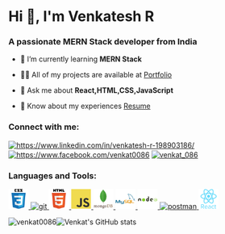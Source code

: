 <h1>Hi 👋, I'm Venkatesh R</h1>
<h3>A passionate MERN Stack developer from India</h3>

- 🌱 I’m currently learning **MERN Stack**

- 👨‍💻 All of my projects are available at [Portfolio](https://venkat-r.netlify.app/)

- 💬 Ask me about **React,HTML,CSS,JavaScript**

- 📄 Know about my experiences [Resume](https://drive.google.com/file/d/1GJ2cEPTqS3GLBEG94xO-XnQxe9kLAoTd/view?usp=sharing)

<h3 align="left">Connect with me:</h3>
<p align="left">
<a href="https://linkedin.com/in/https://www.linkedin.com/in/venkatesh-r-198903186/" target="blank"><img align="center" src="https://raw.githubusercontent.com/rahuldkjain/github-profile-readme-generator/master/src/images/icons/Social/linked-in-alt.svg" alt="https://www.linkedin.com/in/venkatesh-r-198903186/" height="30" width="40" /></a>
<a href="https://fb.com/https://www.facebook.com/venkat0086" target="blank"><img align="center" src="https://raw.githubusercontent.com/rahuldkjain/github-profile-readme-generator/master/src/images/icons/Social/facebook.svg" alt="https://www.facebook.com/venkat0086" height="30" width="40" /></a>
<a href="https://instagram.com/venkat_086" target="blank"><img align="center" src="https://raw.githubusercontent.com/rahuldkjain/github-profile-readme-generator/master/src/images/icons/Social/instagram.svg" alt="venkat_086" height="30" width="40" /></a>
</p>

<h3 align="left">Languages and Tools:</h3>
<p align="left"> <a href="https://www.w3schools.com/css/" target="_blank" rel="noreferrer"> <img src="https://raw.githubusercontent.com/devicons/devicon/master/icons/css3/css3-original-wordmark.svg" alt="css3" width="40" height="40"/> </a> <a href="https://git-scm.com/" target="_blank" rel="noreferrer"> <img src="https://www.vectorlogo.zone/logos/git-scm/git-scm-icon.svg" alt="git" width="40" height="40"/> </a> <a href="https://www.w3.org/html/" target="_blank" rel="noreferrer"> <img src="https://raw.githubusercontent.com/devicons/devicon/master/icons/html5/html5-original-wordmark.svg" alt="html5" width="40" height="40"/> </a> <a href="https://developer.mozilla.org/en-US/docs/Web/JavaScript" target="_blank" rel="noreferrer"> <img src="https://raw.githubusercontent.com/devicons/devicon/master/icons/javascript/javascript-original.svg" alt="javascript" width="40" height="40"/> </a> <a href="https://www.mongodb.com/" target="_blank" rel="noreferrer"> <img src="https://raw.githubusercontent.com/devicons/devicon/master/icons/mongodb/mongodb-original-wordmark.svg" alt="mongodb" width="40" height="40"/> </a> <a href="https://www.mysql.com/" target="_blank" rel="noreferrer"> <img src="https://raw.githubusercontent.com/devicons/devicon/master/icons/mysql/mysql-original-wordmark.svg" alt="mysql" width="40" height="40"/> </a> <a href="https://nodejs.org" target="_blank" rel="noreferrer"> <img src="https://raw.githubusercontent.com/devicons/devicon/master/icons/nodejs/nodejs-original-wordmark.svg" alt="nodejs" width="40" height="40"/> </a> <a href="https://postman.com" target="_blank" rel="noreferrer"> <img src="https://www.vectorlogo.zone/logos/getpostman/getpostman-icon.svg" alt="postman" width="40" height="40"/> </a> <a href="https://reactjs.org/" target="_blank" rel="noreferrer"> <img src="https://raw.githubusercontent.com/devicons/devicon/master/icons/react/react-original-wordmark.svg" alt="react" width="40" height="40"/> </a> </p>

<!-- <div><img align="left" src="https://github-readme-stats.vercel.app/api/top-langs?username=venkat0086&show_icons=true&locale=en&layout=compact" alt="venkat0086" /></div>

<div>&nbsp;<img align="center" src="https://github-readme-stats.vercel.app/api?username=venkat0086&show_icons=true&locale=en" alt="venkat0086" /></div>

<div><img align="center" src="https://github-readme-streak-stats.herokuapp.com/?user=venkat0086&" alt="venkat0086" /></div> -->
<div><img align="left" src="https://github-readme-stats.vercel.app/api/top-langs?username=venkat0086&show_icons=true&locale=en&layout=compact" alt="venkat0086" /></div>

![Venkat's GitHub stats](https://github-readme-stats.vercel.app/api?username=venkat0086&show_icons=true&theme=radical)
